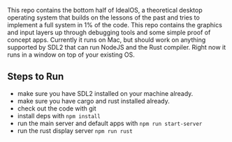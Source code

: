 This repo contains the bottom half of IdealOS, a theoretical desktop operating system that builds
on the lessons of the past and tries to implement a full system in 1% of the code. This repo
contains the graphics and input layers up through debugging tools and some simple proof of concept apps.
Currently it runs on Mac, but should work on anything supported by SDL2 that can run NodeJS and the Rust compiler.  Right now it runs in a window on top of your existing OS.


## Steps to Run

* make sure you have SDL2 installed on your machine already.
* make sure you have cargo and rust installed already. 
* check out the code with git
* install deps with `npm install`
* run the main server and default apps with `npm run start-server`
* run the rust display server `npm run rust`
